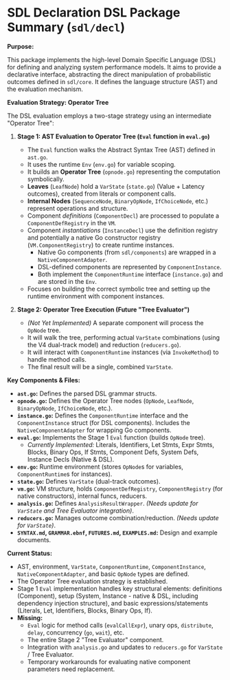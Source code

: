 # SDL Declaration DSL Package Summary (`sdl/decl`)

**Purpose:**

This package implements the high-level Domain Specific Language (DSL) for defining and analyzing system performance models. It aims to provide a declarative interface, abstracting the direct manipulation of probabilistic outcomes defined in `sdl/core`. It defines the language structure (AST) and the evaluation mechanism.

**Evaluation Strategy: Operator Tree**

The DSL evaluation employs a two-stage strategy using an intermediate "Operator Tree":

1.  **Stage 1: AST Evaluation to Operator Tree (`Eval` function in `eval.go`)**
    *   The `Eval` function walks the Abstract Syntax Tree (AST) defined in `ast.go`.
    *   It uses the runtime `Env` (`env.go`) for variable scoping.
    *   It builds an **Operator Tree** (`opnode.go`) representing the computation symbolically.
    *   **Leaves** (`LeafNode`) hold a `VarState` (`state.go`) (Value + Latency outcomes), created from literals or component calls.
    *   **Internal Nodes** (`SequenceNode`, `BinaryOpNode`, `IfChoiceNode`, etc.) represent operations and structure.
    *   Component *definitions* (`ComponentDecl`) are processed to populate a `ComponentDefRegistry` in the `VM`.
    *   Component *instantiations* (`InstanceDecl`) use the definition registry and potentially a native Go constructor registry (`VM.ComponentRegistry`) to create runtime instances.
        *   Native Go components (from `sdl/components`) are wrapped in a `NativeComponentAdapter`.
        *   DSL-defined components are represented by `ComponentInstance`.
        *   Both implement the `ComponentRuntime` interface (`instance.go`) and are stored in the `Env`.
    *   Focuses on building the correct symbolic tree and setting up the runtime environment with component instances.

2.  **Stage 2: Operator Tree Execution (Future "Tree Evaluator")**
    *   *(Not Yet Implemented)* A separate component will process the `OpNode` tree.
    *   It will walk the tree, performing actual `VarState` combinations (using the V4 dual-track model) and reduction (`reducers.go`).
    *   It will interact with `ComponentRuntime` instances (via `InvokeMethod`) to handle method calls.
    *   The final result will be a single, combined `VarState`.

**Key Components & Files:**

*   **`ast.go`:** Defines the parsed DSL grammar structs.
*   **`opnode.go`:** Defines the Operator Tree nodes (`OpNode`, `LeafNode`, `BinaryOpNode`, `IfChoiceNode`, etc.).
*   **`instance.go`:** Defines the `ComponentRuntime` interface and the `ComponentInstance` struct (for DSL components). Includes the `NativeComponentAdapter` for wrapping Go components.
*   **`eval.go`:** Implements the Stage 1 `Eval` function (builds `OpNode` tree).
    *   *Currently Implemented:* Literals, Identifiers, Let Stmts, Expr Stmts, Blocks, Binary Ops, If Stmts, Component Defs, System Defs, Instance Decls (Native & DSL).
*   **`env.go`:** Runtime environment (stores `OpNode`s for variables, `ComponentRuntime`s for instances).
*   **`state.go`:** Defines `VarState` (dual-track outcomes).
*   **`vm.go`:** VM structure, holds `ComponentDefRegistry`, `ComponentRegistry` (for native constructors), internal funcs, reducers.
*   **`analysis.go`:** Defines `AnalysisResultWrapper`. *(Needs update for `VarState` and Tree Evaluator integration)*.
*   **`reducers.go`:** Manages outcome combination/reduction. *(Needs update for `VarState`)*.
*   **`SYNTAX.md`, `GRAMMAR.ebnf`, `FUTURES.md`, `EXAMPLES.md`:** Design and example documents.

**Current Status:**

*   AST, environment, `VarState`, `ComponentRuntime`, `ComponentInstance`, `NativeComponentAdapter`, and basic `OpNode` types are defined.
*   The Operator Tree evaluation strategy is established.
*   Stage 1 `Eval` implementation handles key structural elements: definitions (Component), setup (System, Instance - native & DSL, including dependency injection structure), and basic expressions/statements (Literals, Let, Identifiers, Blocks, Binary Ops, If).
*   **Missing:**
    *   `Eval` logic for method calls (`evalCallExpr`), unary ops, `distribute`, `delay`, concurrency (`go`, `wait`), etc.
    *   The entire Stage 2 "Tree Evaluator" component.
    *   Integration with `analysis.go` and updates to `reducers.go` for `VarState` / Tree Evaluator.
    *   Temporary workarounds for evaluating native component parameters need replacement.
